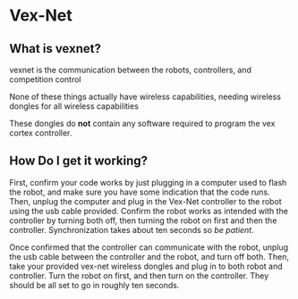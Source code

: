 # Vex-Net

## What is vexnet?
vexnet is the communication between the robots, controllers, and competition
control

None of these things actually have wireless capabilities, needing wireless
dongles for all wireless capabilities

These dongles do **not** contain any software required to program the vex
cortex controller.

## How Do I get it working?
First, confirm your code works by just plugging in a computer used to flash
the robot, and make sure you have some indication that the code runs.
Then, unplug the computer and plug in the Vex-Net controller to the robot
using the usb cable provided. Confirm the robot works as intended with the
controller by turning both off, then turning the robot on first and then the
controller. Synchronization takes about ten seconds so *be patient*.

Once confirmed that the controller can communicate with the robot, unplug the
usb cable between the controller and the robot, and turn off both. Then, take
your provided vex-net wireless dongles and plug in to both robot and
controller. Turn the robot on first, and then turn on the controller. They
should be all set to go in roughly ten seconds.
